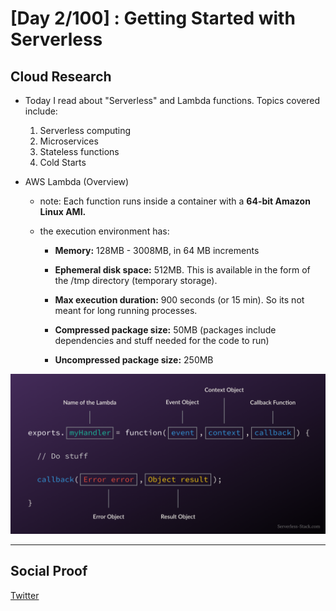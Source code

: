 

# [Day 2/100] : Getting Started with Serverless


## Cloud Research

- Today I read about "Serverless" and Lambda functions. Topics covered include:

  1. Serverless computing
  2. Microservices
  3. Stateless functions
  4. Cold Starts
     
- AWS Lambda (Overview)
    - note: Each function runs inside a container with a **64-bit Amazon Linux AMI.**

    - the execution environment has:
      - **Memory:** 128MB - 3008MB, in 64 MB increments

      - **Ephemeral disk space:** 512MB.  This is available in the form of the /tmp directory (temporary storage).
  
      - **Max execution duration:** 900 seconds (or 15 min). So its not meant for long running processes.

      - **Compressed package size:** 50MB (packages include dependencies and stuff needed for the code to run)

      - **Uncompressed package size:** 250MB



![Lambda Function](https://github.com/shivanishingne/100DaysOfCloud/blob/main/images/anatomy-of-a-lambda-function.png)




---

## Social Proof


[Twitter]([link](https://twitter.com/ImperfectShishi/status/1340124030754406401))

